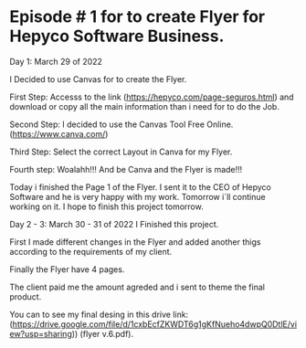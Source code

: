 # Episode # 1 for to create Flyer for Hepyco Software Business.

Day 1: March 29 of 2022

I Decided to use Canvas for to create the Flyer.

First Step: Accesss to the link (https://hepyco.com/page-seguros.html) and download or copy all the main information than i need for to do the Job.

Second Step: I decided to use the Canvas Tool Free Online. (https://www.canva.com/)

Third Step: Select the correct Layout in Canva for my Flyer.

Fourth step: Woalahh!!! And be Canva and the Flyer is made!!!

Today i finished the Page 1 of the Flyer. I sent it to the CEO of Hepyco Software and he is very happy with my work. Tomorrow i´ll continue working on it. I hope to finish this project tomorrow. 

Day 2 - 3: March 30 - 31 of 2022
I Finished this project.

First I made different changes in the Flyer and added another thigs according to the requirements of my client.

Finally the Flyer have 4 pages. 

The client paid me the amount agreded and i sent to theme the final product.

You can to see my final desing in this  drive link: (https://drive.google.com/file/d/1cxbEcfZKWDT6g1gKfNueho4dwpQ0DtlE/view?usp=sharing)) (flyer v.6.pdf). 
